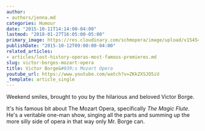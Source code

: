 ```yaml
---
author:
- authors/jenna.md
categories: Humour
date: "2015-10-11T14:14:00-04:00"
lastmod: "2018-01-27T16:05:00-05:00"
primary_image: https://res.cloudinary.com/schmopera/image/upload/v1545409169/media/webhook-uploads/1517086640402/UEsyGT1viu0u29HdMO18W6nwXHHZU9rPmlOKyuISmQVn9uFUErBjBKUaTQ81nAfBQDUzv9iygGMyK0x8e4-Oo5OJ_P-Y%3Dw1360-h1360-c
publishDate: "2015-10-12T09:00:00-04:00"
related_articles:
- articles/lost-history-operas-most-famous-premieres.md
slug: victor-borges-mozart-opera
title: Victor Borge&#039;s Mozart Opera
youtube_url: https://www.youtube.com/watch?v=ZKkZXSJO5iU
_template: article_single
---
```


Weekend smiles, brought to you by the hilarious and beloved Victor Borge.

It's his famous bit about The Mozart Opera, specifically *The Magic Flute*. He's a veritable one-man show, singing all the parts and summing up the more silly side of opera in that way only Mr. Borge can. 
